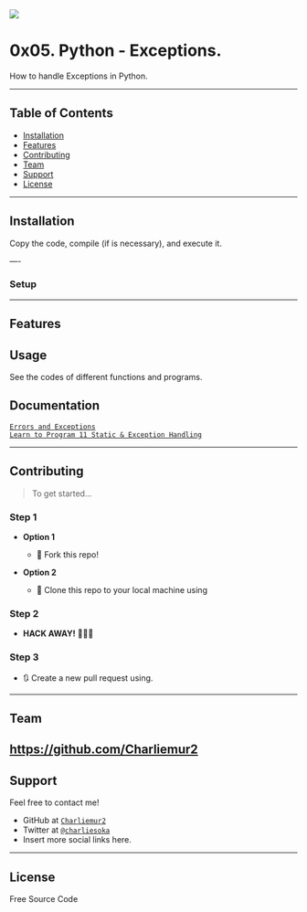 <img src="https://www.google.com/url?sa=i&url=https%3A%2F%2Frealpython.com%2Fpython-exceptions%2F&psig=AOvVaw3cN0w_A9aWmBLB9YTn2ji5&ust=1589903566609000&source=images&cd=vfe&ved=0CAIQjRxqFwoTCPDMor7ivekCFQAAAAAdAAAAABAD">

# 0x05. Python - Exceptions.

How to handle Exceptions in Python.

---

## Table of Contents

- [Installation](#installation)
- [Features](#features)
- [Contributing](#contributing)
- [Team](#team)
- [Support](#support)
- [License](#license)


---

## Installation

Copy the code, compile (if is necessary), and execute it.

—-

### Setup

---

## Features
## Usage

See the codes of different functions and programs.

## Documentation

<a href="https://intranet.hbtn.io/rltoken/IvW-V19TlPbmMnVTHNllUg">`Errors and Exceptions`</a><br>
<a href="Learn to Program 11 Static & Exception Handling">`Learn to Program 11 Static & Exception Handling`</a><br>

---

## Contributing

> To get started...

### Step 1

- **Option 1**
    - 🍴 Fork this repo!

- **Option 2**
    - 👯 Clone this repo to your local machine using

### Step 2

- **HACK AWAY!** 🔨🔨🔨

### Step 3

- 🔃 Create a new pull request using.
---

## Team

https://github.com/Charliemur2
---

## Support

Feel free to contact me!

- GitHub at <a href="https://github.com/Charliemur2">`Charliemur2`</a>
- Twitter at <a href="https://twitter.com/charliesoka">`@charliesoka`</a>
- Insert more social links here.

---

## License

Free Source Code
